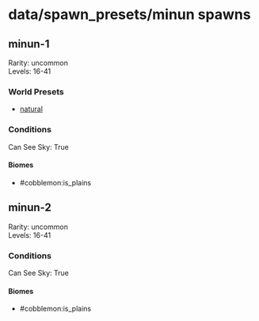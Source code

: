 # data/spawn_presets/minun spawns  
  
## minun-1  
Rarity: uncommon  
Levels: 16-41  
  
### World Presets  
* [natural](data/spawn_data/natural.md)  
  
### Conditions  
Can See Sky: True  
  
#### Biomes  
  * #cobblemon:is_plains
  
  
## minun-2  
Rarity: uncommon  
Levels: 16-41  
  
### Conditions  
Can See Sky: True  
  
#### Biomes  
  * #cobblemon:is_plains
  
